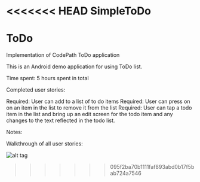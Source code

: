 <<<<<<< HEAD
SimpleToDo
=======
# ToDo
Implementation of CodePath ToDo application

This is an Android demo application for using ToDo list.

Time spent: 5 hours spent in total

Completed user stories:

 Required: User can add to a list of to do items
 Required: User can press on on an item in the list to remove it from the list
 Required: User can tap a todo item in the list and bring up an edit screen for the todo item and any changes to the text reflected in the todo list.  
 
Notes:

Walkthrough of all user stories:

![alt tag](https://github.com/wcwang07/ToDo/blob/master/ToDoWalkThrough.gif)
>>>>>>> 095f2ba70b1111faf893abd0b17f5bab724a7546
